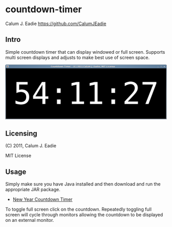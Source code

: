 countdown-timer
===============

Calum J. Eadie
<https://github.com/CalumJEadie>

Intro
-----

Simple countdown timer that can display windowed or full screen. Supports multi screen displays and adjusts to make best use of screen space.

![Screenshot of windowed coundown timer][1]

[1]: https://github.com/CalumJEadie/countdown-timer/raw/master/documentation/screenshot-1.png

Licensing
---------

(C) 2011, Calum J. Eadie

MIT License

Usage
-----

Simply make sure you have Java installed and then download and run the appropriate JAR package.

* [New Year Countdown Timer][1]

To toggle full screen click on the countdown. Repeatedly toggling full screen will cycle through monitors allowing the countdown to be displayed on an external monitor.

[1]: https://github.com/CalumJEadie/countdown-timer/blob/master/NewYearCountdownTimer.jar
